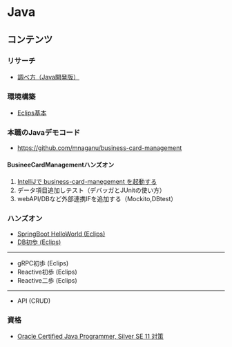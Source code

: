 # Java

## コンテンツ

### リサーチ

- [調べ方（Java開発版）](./researchAndDevelopment.md)

### 環境構築

- [Eclips基本](./setup_eclips.md)

### 本職のJavaデモコード

- https://github.com/mnaganu/business-card-management

#### BusineeCardManagementハンズオン

1. [IntelliJで business-card-manegement を起動する](./bcm_intellij_first-step.md)
2. データ項目追加しテスト（デバッガとJUnitの使い方）
3. webAPI/DBなど外部連携IFを追加する（Mockito,DBtest）

### ハンズオン

- [SpringBoot HelloWorld (Eclips)](./springboot_helloworld.md)
- [DB初歩 (Eclips)](./springboot_db_intro.md)
----
- gRPC初歩 (Eclips)
- Reactive初歩 (Eclips)
- Reactive二歩 (Eclips)
----
- API (CRUD)

### 資格

- [Oracle Certified Java Programmer, Silver SE 11 対策](./ocjp_silver.md)
